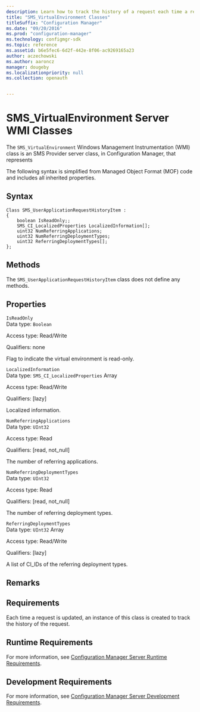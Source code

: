 ```yaml
---
description: Learn how to track the history of a request each time a request is updated using SMS_VirtualEnvironment in Configuration Manager.
title: "SMS_VirtualEnvironment Classes"
titleSuffix: "Configuration Manager"
ms.date: "09/20/2016"
ms.prod: "configuration-manager"
ms.technology: configmgr-sdk
ms.topic: reference
ms.assetid: b6e5fec6-6d2f-442e-8f06-ac9269165a23
author: aczechowski
ms.author: aaroncz
manager: dougeby
ms.localizationpriority: null
ms.collection: openauth


---
```

# SMS_VirtualEnvironment Server WMI Classes
The `SMS_VirtualEnvironment` Windows Management Instrumentation (WMI) class is an SMS Provider server class, in Configuration Manager, that represents   

 The following syntax is simplified from Managed Object Format (MOF) code and includes all inherited properties.  

## Syntax  

```  
Class SMS_UserApplicationRequestHistoryItem :    
{  
    boolean IsReadOnly;;  
    SMS_CI_LocalizedProperties LocalizedInformation[];  
    uint32 NumReferringApplications;  
    uint32 NumReferringDeploymentTypes;  
    uint32 ReferringDeploymentTypes[];  
};  
```  

## Methods  
 The `SMS_UserApplicationRequestHistoryItem` class does not define any methods.  

## Properties  
 `IsReadOnly`  
 Data type: `Boolean`  

 Access type: Read/Write  

 Qualifiers: none  

 Flag to indicate the virtual environment is read-only.  

 `LocalizedInformation`  
 Data type: `SMS_CI_LocalizedProperties` Array  

 Access type: Read/Write  

 Qualifiers: [lazy]  

 Localized information.  

 `NumReferringApplications`  
 Data type: `UInt32`  

 Access type: Read  

 Qualifiers: [read, not_null]  

 The number of referring applications.  

 `NumReferringDeploymentTypes`  
 Data type: `UInt32`  

 Access type: Read  

 Qualifiers: [read, not_null]  

 The number of referring deployment types.  

 `ReferringDeploymentTypes`  
 Data type: `UInt32` Array  

 Access type: Read/Write  

 Qualifiers: [lazy]  

 A list of CI_IDs of the referring deployment types.  

## Remarks  

## Requirements  
 Each time a request is updated, an instance of this class is created to track the history of the request.  

## Runtime Requirements  
 For more information, see [Configuration Manager Server Runtime Requirements](../../../develop/core/reqs/server-runtime-requirements.md).  

## Development Requirements  
 For more information, see [Configuration Manager Server Development Requirements](../../../develop/core/reqs/server-development-requirements.md).
